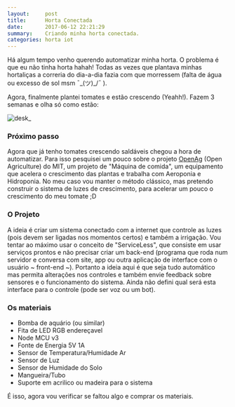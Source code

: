 ```yaml
---
layout:     post
title:      Horta Conectada
date:       2017-06-12 22:21:29
summary:    Criando minha horta conectada.
categories: horta iot
---
```


Há algum tempo venho querendo automatizar minha horta. O problema é que eu não tinha horta hahah!
Todas as vezes que plantava minhas hortaliças a correria do dia-a-dia fazia com que morressem (falta de água ou excesso de sol msm  ¯\_(ツ)_/¯ ).

Agora, finalmente plantei tomates e estão crescendo (Yeahh!). Fazem 3 semanas e olha só como estão:

![desk](https://user-images.githubusercontent.com/987594/27019201-dafdc586-4f0c-11e7-817c-810edd159b7e.JPG)_

### Próximo passo
Agora que já tenho tomates crescendo saldáveis chegou a hora de automatizar. Para isso pesquisei um pouco sobre o projeto [OpenAg](http://openag.media.mit.edu) (Open Agriculture) do MIT, um projeto de "Máquina de comida", um equipamento que acelera o crescimento das plantas e trabalha com Aeroponia e Hidroponia. No meu caso vou manter o método clássico, mas pretendo construir o sistema de luzes de crescimento, para acelerar um pouco o crescimento do meu tomate ;D

### O Projeto
A ideia é criar um sistema conectado com a internet que controle as luzes (pois devem ser ligadas nos momentos certos) e também a irrigação. Vou tentar ao máximo usar o conceito de "ServiceLess", que consiste em usar serviços prontos e não precisar criar um back-end (programa que roda num servidor e conversa com site, app ou outra aplicação de interface com o usuário ~ front-end ~). Portanto a ideia aqui é que seja tudo automático mas permita alterações nos controles e também envie feedback sobre sensores e o funcionamento do sistema. Ainda não defini qual será esta interface para o controle (pode ser voz ou um bot).

### Os materiais
* Bomba de aquário (ou similar)
* Fita de LED RGB endereçavel
* Node MCU v3
* Fonte de Energia 5V 1A
* Sensor de Temperatura/Humidade Ar
* Sensor de Luz
* Sensor de Humidade do Solo
* Mangueira/Tubo
* Suporte em acrilico ou madeira para o sistema

É isso, agora vou verificar se faltou algo e comprar os materiais.
